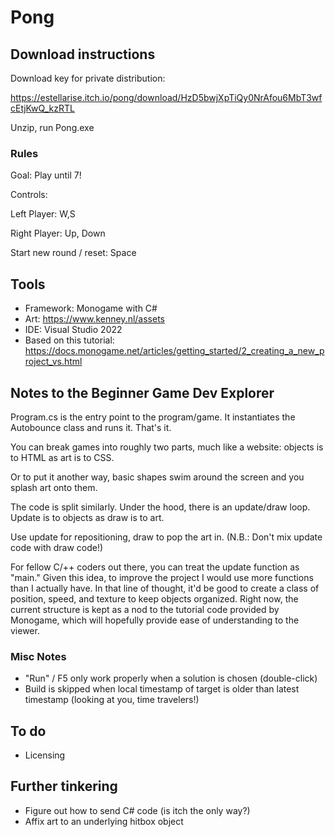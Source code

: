# Pong
## Download instructions
Download key for private distribution: 

https://estellarise.itch.io/pong/download/HzD5bwjXpTiQy0NrAfou6MbT3wfcEtjKwQ_kzRTL

Unzip, run Pong.exe

### Rules
Goal: Play until 7!

Controls:

Left Player: W,S

Right Player: Up, Down

Start new round / reset: Space

## Tools
- Framework: Monogame with C#
- Art: https://www.kenney.nl/assets 
- IDE: Visual Studio 2022
- Based on this tutorial: https://docs.monogame.net/articles/getting_started/2_creating_a_new_project_vs.html

## Notes to the Beginner Game Dev Explorer
Program.cs is the entry point to the program/game. It instantiates the Autobounce class and runs it. That's it.

You can break games into roughly two parts, much like a website: objects is to HTML as art is to CSS.

Or to put it another way, basic shapes swim around the screen and you splash art onto them.

The code is split similarly. Under the hood, there is an update/draw loop. Update is to objects as draw is to art.

Use update for repositioning, draw to pop the art in. (N.B.: Don't mix update code with draw code!) 

For fellow C/++ coders out there, you can treat the update function as "main." Given this idea, 
to improve the project I would use more functions than I actually have. In that line of thought, it'd be good to create a class of position, 
speed, and texture to keep objects organized. Right now, the current structure is kept as a nod to the 
tutorial code provided by Monogame, which will hopefully provide ease of understanding to the viewer.


### Misc Notes
- "Run" / F5 only work properly when a solution is chosen (double-click)
- Build is skipped when local timestamp of target is older than latest timestamp (looking at you, time travelers!)

## To do
- Licensing

## Further tinkering
- Figure out how to send C# code (is itch the only way?)
- Affix art to an underlying hitbox object
